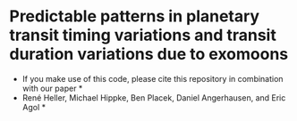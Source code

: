 # Predictable patterns in planetary transit timing variations and transit duration variations due to exomoons

* If you make use of this code, please cite this repository in combination with our paper *
* René Heller, Michael Hippke, Ben Placek, Daniel Angerhausen, and Eric Agol *
